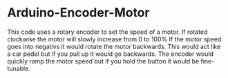# Arduino-Encoder-Motor
This code uses a rotary encoder to set the speed of a motor.
If rotated clockwise the motor will slowly increase from 0 to 100% 
If the motor speed goes into negativs it would rotate the motor backwards. 
This would act like a car pedel but if you pull up it would go backwards. 
The encoder would quickly ramp the motor speed but if you hold the button it would be fine-tunable.
